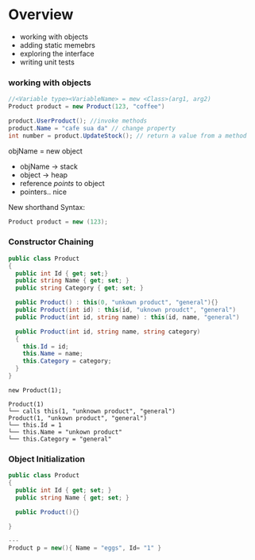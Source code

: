 # Overview

- working with objects
- adding static memebrs
- exploring the interface
- writing unit tests

### working with objects

```c#
//<Variable type><VariableName> = mew <Class>(arg1, arg2)
Product product = new Product(123, "coffee")

product.UserProduct(); //invoke methods
product.Name = "cafe sua da" // change property
int number = product.UpdateStock(); // return a value from a method
```

objName = new object

- objName -> stack
- object -> heap
- reference _points_ to object
- pointers.. nice

New shorthand Syntax:

```c#
Product product = new (123);
```

### Constructor Chaining

```c#
public class Product
{
  public int Id { get; set;}
  public string Name { get; set; }
  public string Category { get; set; }

  public Product() : this(0, "unkown product", "general"){}
  public Product(int id) : this(id, "uknown proudct", "general")
  public Product(int id, string name) : this(id, name, "general")

  public Product(int id, string name, string category)
  {
    this.Id = id;
    this.Name = name;
    this.Category = category;
  }
}
```

```
new Product(1);

Product(1)
└── calls this(1, "unknown product", "general")
Product(1, "unkown product", "general")
└── this.Id = 1
└── this.Name = "unkown product"
└── this.Category = "general"
```

### Object Initialization

```c#
public class Product
{
  public int Id { get; set; }
  public string Name { get; set; }

  public Product(){}

}

---
Product p = new(){ Name = "eggs", Id= "1" }
```
